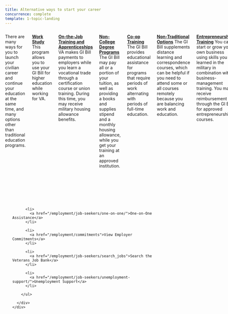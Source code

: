 ```yaml
---
title: Alternative ways to start your career
concurrence: complete
template: 1-topic-landing
---
```


<div class="main" role="main" markdown="0">

<div class="section one" markdown="0">
<div class="primary" markdown="0">
<div class="row" markdown="0">
<div class="small-12 columns" markdown="1">

There are many ways for you to launch your civilian career and continue your education at the same time, and many options other than traditional education programs.

[**Work Study**](/education/work-learn/workstudy/)  
This program allows you to use your GI Bill for higher education while working for VA.

[**On-the-Job Training and Apprenticeships**](/education/work-learn/job-and-apprenticeship/) 
VA makes GI Bill payments to employers while you learn a vocational trade through a certification course or union training. During this time, you may receive military housing allowance benefits. 

[**Non-College Degree Programs**](/education/work-learn/non-college-degree-program/) 
The GI Bill may pay all or a portion of your tuition, as well as providing a books and supplies stipend and a monthly housing allowance, while you get your training at an approved institution. 

[**Co-op Training**](/education/work-learn/co-op-training/)  
The GI Bill provides educational assistance for programs that require periods of work alternating with periods of full-time education.

[**Non-Traditional Options**](/education/work-learn/non-traditional/) 
The GI Bill supplements distance learning and correspondence courses, which can be helpful if you need to attend some or all courses remotely because you are balancing work and education.

[**Entrepreneurship Training**](/education/advanced-training-and-certifications/entrepreneurship-training/) 
You can start or grow your own business using skills you learned in the military in combination with business-management training. You may receive reimbursement through the GI Bill for approved entrepreneurship courses.

**Internships, Volunteer Work, and Community Service**  
Internships and volunteer work can advance your career and expand your network while you further your education. Community involvement and service are also productive ways to network with civilians and open the door to future employment possibilities. VA offers [internships](http://mycareeratva.va.gov/library/55) and [volunteer opportunities](http://www.volunteer.va.gov/).


</div>
</div>
</div>

<div class="navigation">
  <div class="row">
    <div class="small-12 columns">
        <ul class="small-block-grid-1 medium-block-grid-3 cards small">

          <li>
            <a href="/employment/job-seekers/one-on-one/">One-on-One Assistance</a>
          </li>

          <li>
            <a href="/employment/commitments">View Employer Commitments</a>
          </li>

          <li>
            <a href="/employment/job-seekers/search_jobs">Search the Veterans Job Bank</a>
          </li>  

          <li>
            <a href="/employment/job-seekers/unemployment-support/">Unemployment Support</a>
          </li>    

        </ul>

      </div>
    </div>  
  </div>
</div>
